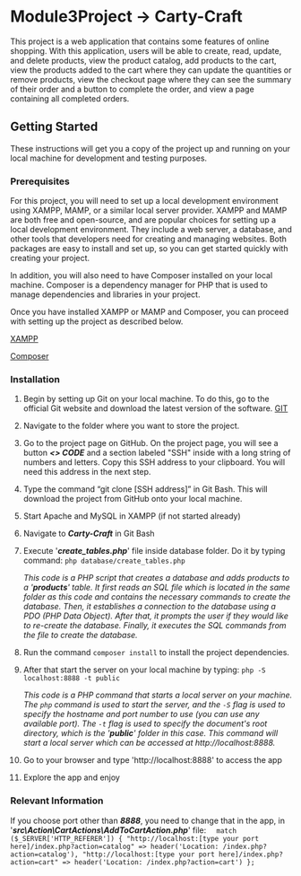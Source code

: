 
# Module3Project -> Carty-Craft

This project is a web application that contains some features of online shopping. With this application, users will be able to create, read, update, and delete products, view the product catalog, add products to the cart, view the products added to the cart where they can update the quantities or remove products, view the checkout page where they can see the summary of their order and a button to complete the order, and view a page containing all completed orders.

## Getting Started

These instructions will get you a copy of the project up and running on your local machine for development and testing purposes.

### Prerequisites

For this project, you will need to set up a local development environment using XAMPP, MAMP, or a similar local server provider. XAMPP and MAMP are both free and open-source, and are popular choices for setting up a local development environment. They include a web server, a database, and other tools that developers need for creating and managing websites. Both packages are easy to install and set up, so you can get started quickly with creating your project.

In addition, you will also need to have Composer installed on your local machine. Composer is a dependency manager for PHP that is used to manage dependencies and libraries in your project. 

Once you have installed XAMPP or MAMP and Composer, you can proceed with setting up the project as described below.

[XAMPP](https://www.apachefriends.org/)

[Composer](https://getcomposer.org/)

### Installation

1. Begin by setting up Git on your local machine. To do this, go to the official Git website and download the latest version of the software.
    [GIT](https://git-scm.com/)

2. Navigate to the folder where you want to store the project.

3. Go to the project page on GitHub. On the project page, you will see a button ***<> CODE*** and a section labeled "SSH" inside with a long string of numbers and letters. Copy this SSH address to your clipboard. You will need this address in the next step.

4. Type the command “git clone [SSH address]” in Git Bash. This will download the project from GitHub onto your local machine.

5. Start Apache and MySQL in XAMPP (if not started already)

6. Navigate to ***Carty-Craft*** in Git Bash

7. Execute '***create_tables.php***' file inside database folder. Do it by typing command:
    `php database/create_tables.php`

    *This code is a PHP script that creates a database and adds products to a '***products***' table. It first reads an SQL file which is located in the same folder as this code and contains the necessary commands to create the database. Then, it establishes a connection to the database using a PDO (PHP Data Object). After that, it prompts the user if they would like to re-create the database. Finally, it executes the SQL commands from the file to create the database.*

8. Run the command `composer install` to install the project dependencies.
9. After that start the server on your local machine by typing:
    `php -S localhost:8888 -t public`

    *This code is a PHP command that starts a local server on your machine. The `php` command is used to start the server, and the `-S` flag is used to specify the hostname and port number to use (you can use any available port). The `-t` flag is used to specify the document's root directory, which is the '***public***' folder in this case. This command will start a local server which can be accessed at http://localhost:8888.*

10. Go to your browser and type 'http://localhost:8888' to access the app

11. Explore the app and enjoy


### Relevant Information

If you choose port other than ***8888***, you need to change that in the app, in '***src\Action\CartActions\AddToCartAction.php***' file:
    `  match ($_SERVER['HTTP_REFERER']) {
                 "http://localhost:[type your port here]/index.php?action=catalog" => header('Location: /index.php?action=catalog'),
                 "http://localhost:[type your port here]/index.php?action=cart" => header('Location: /index.php?action=cart')
    };`

